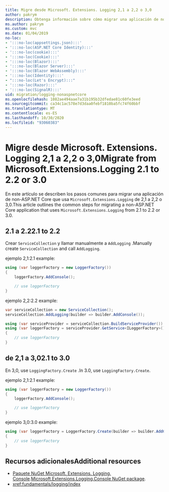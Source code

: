 ```yaml
---
title: Migre desde Microsoft. Extensions. Logging 2,1 a 2,2 o 3,0
author: pakrym
description: Obtenga información sobre cómo migrar una aplicación de non-ASP.NET Core que usa Microsoft. Extensions. Logging de 2,1 a 2,2 o 3,0.
ms.author: pakrym
ms.custom: mvc
ms.date: 01/04/2019
no-loc:
- ':::no-loc(appsettings.json):::'
- ':::no-loc(ASP.NET Core Identity):::'
- ':::no-loc(cookie):::'
- ':::no-loc(Cookie):::'
- ':::no-loc(Blazor):::'
- ':::no-loc(Blazor Server):::'
- ':::no-loc(Blazor WebAssembly):::'
- ':::no-loc(Identity):::'
- ":::no-loc(Let's Encrypt):::"
- ':::no-loc(Razor):::'
- ':::no-loc(SignalR):::'
uid: migration/logging-nonaspnetcore
ms.openlocfilehash: 1082ae494aae7a31b195b32dfedae81c60fe3eed
ms.sourcegitcommit: ca34c1ac578e7d3daa0febf1810ba5fc74f60bbf
ms.translationtype: MT
ms.contentlocale: es-ES
ms.lasthandoff: 10/30/2020
ms.locfileid: "93060383"
---
```

# <a name="migrate-from-microsoftextensionslogging-21-to-22-or-30"></a><span data-ttu-id="0aa4e-103">Migre desde Microsoft. Extensions. Logging 2,1 a 2,2 o 3,0</span><span class="sxs-lookup"><span data-stu-id="0aa4e-103">Migrate from Microsoft.Extensions.Logging 2.1 to 2.2 or 3.0</span></span>

<span data-ttu-id="0aa4e-104">En este artículo se describen los pasos comunes para migrar una aplicación de non-ASP.NET Core que usa `Microsoft.Extensions.Logging` de 2,1 a 2,2 o 3,0.</span><span class="sxs-lookup"><span data-stu-id="0aa4e-104">This article outlines the common steps for migrating a non-ASP.NET Core application that uses `Microsoft.Extensions.Logging` from 2.1 to 2.2 or 3.0.</span></span>

## <a name="21-to-22"></a><span data-ttu-id="0aa4e-105">2.1 a 2.2</span><span class="sxs-lookup"><span data-stu-id="0aa4e-105">2.1 to 2.2</span></span>

<span data-ttu-id="0aa4e-106">Crear `ServiceCollection` y llamar manualmente a `AddLogging` .</span><span class="sxs-lookup"><span data-stu-id="0aa4e-106">Manually create `ServiceCollection` and call `AddLogging`.</span></span>

<span data-ttu-id="0aa4e-107">ejemplo 2,1:</span><span class="sxs-lookup"><span data-stu-id="0aa4e-107">2.1 example:</span></span>

```csharp
using (var loggerFactory = new LoggerFactory())
{
    loggerFactory.AddConsole();

    // use loggerFactory
}
```

<span data-ttu-id="0aa4e-108">ejemplo 2,2:</span><span class="sxs-lookup"><span data-stu-id="0aa4e-108">2.2 example:</span></span>

```csharp
var serviceCollection = new ServiceCollection();
serviceCollection.AddLogging(builder => builder.AddConsole());

using (var serviceProvider = serviceCollection.BuildServiceProvider())
using (var loggerFactory = serviceProvider.GetService<ILoggerFactory>())
{
    // use loggerFactory
}
```

## <a name="21-to-30"></a><span data-ttu-id="0aa4e-109">de 2,1 a 3,0</span><span class="sxs-lookup"><span data-stu-id="0aa4e-109">2.1 to 3.0</span></span>

<span data-ttu-id="0aa4e-110">En 3,0, use `LoggingFactory.Create` .</span><span class="sxs-lookup"><span data-stu-id="0aa4e-110">In 3.0, use `LoggingFactory.Create`.</span></span>

<span data-ttu-id="0aa4e-111">ejemplo 2,1:</span><span class="sxs-lookup"><span data-stu-id="0aa4e-111">2.1 example:</span></span>

```csharp
using (var loggerFactory = new LoggerFactory())
{
    loggerFactory.AddConsole();

    // use loggerFactory
}
```

<span data-ttu-id="0aa4e-112">ejemplo 3,0:</span><span class="sxs-lookup"><span data-stu-id="0aa4e-112">3.0 example:</span></span>

```csharp
using (var loggerFactory = LoggerFactory.Create(builder => builder.AddConsole()))
{
    // use loggerFactory
}
```

## <a name="additional-resources"></a><span data-ttu-id="0aa4e-113">Recursos adicionales</span><span class="sxs-lookup"><span data-stu-id="0aa4e-113">Additional resources</span></span>

* <span data-ttu-id="0aa4e-114">[Paquete NuGet Microsoft. Extensions. Logging. Console](https://www.nuget.org/packages/Microsoft.Extensions.Logging.Console/).</span><span class="sxs-lookup"><span data-stu-id="0aa4e-114">[Microsoft.Extensions.Logging.Console NuGet package](https://www.nuget.org/packages/Microsoft.Extensions.Logging.Console/).</span></span>
* <xref:fundamentals/logging/index>
